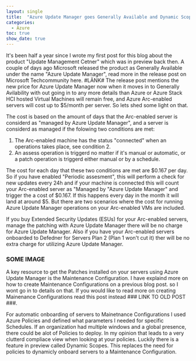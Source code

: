 ```yaml
---
layout: single
title:  "Azure Update Manager goes Generally Available and Dynamic Scopes is in Preview"
categories: 
  - Azure
toc: true
show_date: true
---
```

It's been half a year since I wrote my first post for this blog about the product "Update Management Cetner" which was in preview back then. A couple of days ago Microsoft released the product as Generally Available under the name "Azure Update Manager", read more in the release post on Microsoft Techcommunity here. #LÄNK# The release post mentions the new price for Azure Update Manager now when it moves in to Generally Avilability with out going in to any more details than Azure or Azure Stack HCI hosted Virtual Machines will remain free, and Azure Arc-enabled servers will cost up to $5/month per server. So lets shed some light on that. 

The cost is based on the amount of days that the Arc-enabled server is considerd as "managed by Azure Update Manager", and a server is considerd as managed if the folowing two conditions are met:
1. The Arc-enabled machine has the status "connected" when an operations takes place, see condition 2. 
2. An assess operation is triggerd no matter if it's manual or automatic, or a patch operation is triggerd either manual or by a schedule. 

The cost for each day that these two conditions are met are $0.167 per day. So if you have enabled "Periodic assesment", this will perform a check for new updates every 24h and if your machine is connected this will count your Arc-enabled server as "Managed by "Azure Update Manager" and trigger the a cost of $0.167. If this happens every day in the month it will land at around $5. But there are two scenarios where the cost for running Azure Update Manager operations on your Arc-enabled VMs are included. 

If you buy Extended Security Updates (ESUs) for your Arc-enabled servers, manage the patching with Azure Update Manager there will be no charge for Azure Update Manager. Also if you have your Arc-enabled servers onboarded to Defedner for Servers Plan 2 (Plan 1 won't cut it) ther will be no extra charge for utilizing Azure Update Manager. 

### SOME IMAGE ###

A key resource to get the Patches installed on your servers using Azure Update Manager is the Maintenance Configuration. I have explaind more on how to create Maintenance Configurations on a previous blog post. so I wont go in to details on that. If you would like to read more on creating Mainenance Configurations read this post instead ### LINK TO OLD POST ###.

For automatic onboarding of servers to Mainetnance Configurations I used Azure Policies and defined what parameters I needed for specific Schedules. If an organization had multiple windows and a global presence, there could be alot of Policies to deploy. In my opinion that leads to a very clutterd compliace view when looking at your policies. Luckily there is a feature in preview called Dynamic Scopes. This replaces the need for policies to dynamicly onboard servers to a Maintenance Configuration. 